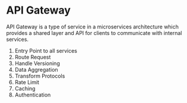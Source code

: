 # API Gateway

API Gateway is a type of service in a microservices architecture which provides a shared layer and API for clients to communicate with internal services.
1. Entry Point to all services
1. Route Request
1. Handle Versioning
1. Data Aggregation
1. Transform Protocols
1. Rate Limit
1. Caching
1. Authentication
